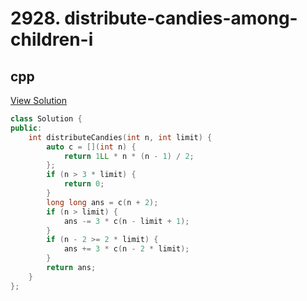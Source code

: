 # 2928. distribute-candies-among-children-i

## cpp

[View Solution](2928-distribute-candies-among-children-i.cpp)


```cpp
class Solution {
public:
    int distributeCandies(int n, int limit) {
        auto c = [](int n) {
            return 1LL * n * (n - 1) / 2;
        };
        if (n > 3 * limit) {
            return 0;
        }
        long long ans = c(n + 2);
        if (n > limit) {
            ans -= 3 * c(n - limit + 1);
        }
        if (n - 2 >= 2 * limit) {
            ans += 3 * c(n - 2 * limit);
        }
        return ans;
    }
};
```
